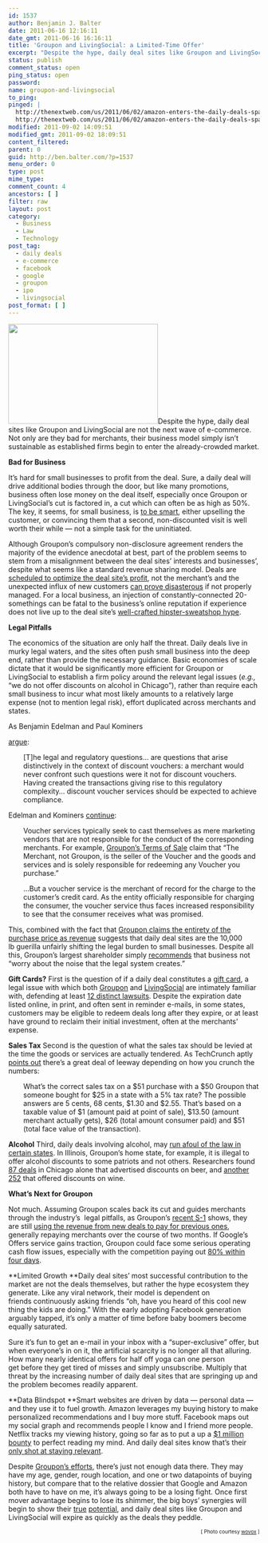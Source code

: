 ```yaml
---
id: 1537
author: Benjamin J. Balter
date: 2011-06-16 12:16:11
date_gmt: 2011-06-16 16:16:11
title: 'Groupon and LivingSocial: a Limited-Time Offer'
excerpt: "Despite the hype, daily deal sites like Groupon and LivingSocial are not the next wave of e-commerce. Not only are they bad for merchants, their business model simply isn't sustainable as established firms begin to enter the already-crowded market."
status: publish
comment_status: open
ping_status: open
password:
name: groupon-and-livingsocial
to_ping:
pinged: |
  http://thenextweb.com/us/2011/06/02/amazon-enters-the-daily-deals-space-with-amazonlocal/
  http://thenextweb.com/us/2011/06/02/amazon-enters-the-daily-deals-space-with-amazonlocal/
modified: 2011-09-02 14:09:51
modified_gmt: 2011-09-02 18:09:51
content_filtered:
parent: 0
guid: http://ben.balter.com/?p=1537
menu_order: 0
type: post
mime_type:
comment_count: 4
ancestors: [ ]
filter: raw
layout: post
category:
  - Business
  - Law
  - Technology
post_tag:
  - daily deals
  - e-commerce
  - facebook
  - google
  - groupon
  - ipo
  - livingsocial
post_format: [ ]
---
```

<img class="alignright size-medium wp-image-1544" title="Groupon" src="http://ben.balter.com/wp-content/uploads/2011/06/5554901181_664eac93a6_b-300x200.jpg" alt="" width="300" height="200" />Despite the hype, daily deal sites like Groupon and LivingSocial are not the next wave of e-commerce. Not only are they bad for merchants, their business model simply isn’t sustainable as established firms begin to enter the already-crowded market.

**<span class="Apple-style-span" style="font-weight: 300;"><strong><span class="Apple-style-span" style="font-weight: 300;"><strong>Bad for Business</strong></span></strong></span>**

It’s hard for small businesses to profit from the deal. Sure, a daily deal will drive additional bodies through the door, but like many promotions, business often lose money on the deal itself, especially once Groupon or LivingSocial’s cut is factored in, a cut which can often be as high as 50%. The key, it seems, for small business, is [to be smart][1], either upselling the customer, or convincing them that a second, non-discounted visit is well worth their while — not a simple task for the uninitiated.

Although Groupon’s compulsory non-disclosure agreement renders the majority of the evidence anecdotal at best, part of the problem seems to stem from a misalignment between the deal sites’ interests and businesses’, despite what seems like a standard revenue sharing model. Deals are [scheduled to optimize the deal site’s profit][2], not the merchant’s and the unexpected influx of new customers [can prove disasterous][3] if not properly managed. For a local business, an injection of constantly-connected 20-somethings can be fatal to the business’s online reputation if experience does not live up to the deal site’s [well-crafted hipster-sweatshop hype][4].

**Legal Pitfalls**

The economics of the situation are only half the threat. Daily deals live in murky legal waters, and the sites often push small business into the deep end, rather than provide the necessary guidance. Basic economies of scale dictate that it would be significantly more efficient for Groupon or LivingSocial to establish a firm policy around the relevant legal issues (*e.g.,* “we do not offer discounts on alcohol in Chicago”), rather than require each small business to incur what most likely amounts to a relatively large expense (not to mention legal risk), effort duplicated across merchants and states.

<!--more-->As Benjamin Edelman and Paul Kominers 

[argue][5]:

<p style="padding-left: 30px;">
  [T]he legal and regulatory questions… are questions that arise distinctively in the context of discount vouchers: a merchant would never confront such questions were it not for discount vouchers. Having created the transactions giving rise to this regulatory complexity… discount voucher services should be expected to achieve compliance.
</p>

Edelman and Kominers [continue][5]:

<p style="padding-left: 30px;">
  Voucher services typically seek to cast themselves as mere marketing vendors that are not responsible for the conduct of the corresponding merchants. For example, <a href="http://www.groupon.com/terms">Groupon’s Terms of Sale</a> claim that “The Merchant, not Groupon, is the seller of the Voucher and the goods and services and is solely responsible for redeeming any Voucher you purchase.”
</p>

<p style="padding-left: 30px;">
  …But a voucher service is the merchant of record for the charge to the customer’s credit card. As the entity officially responsible for charging the consumer, the voucher service thus faces increased responsibility to see that the consumer receives what was promised.
</p>

This, combined with the fact that [Groupon claims the entirety of the purchase price as revenue][6] suggests that daily deal sites are the 10,000 lb guerilla unfairly shifting the legal burden to small businesses. Despite all this, Groupon’s largest shareholder simply [recommends][7] that business not “worry about the noise that the legal system creates.”

**Gift Cards?** First is the question of if a daily deal constitutes a [gift card][8], a legal issue with which both [Groupon][9] and [LivingSocial][10] are intimately familiar with, defending at least [12 distinct lawsuits][11]. Despite the expiration date listed online, in print, and often sent in reminder e-mails, in some states, customers may be eligible to redeem deals long after they expire, or at least have ground to reclaim their initial investment, often at the merchants’ expense.

**Sales Tax** Second is the question of what the sales tax should be levied at the time the goods or services are actually tendered. As TechCrunch aptly [points out][12] there’s a great deal of leeway depending on how you crunch the numbers:

<p style="padding-left: 30px;">
  What’s the correct sales tax on a $51 purchase with a $50 Groupon that someone bought for $25 in a state with a 5% tax rate? The possible answers are 5 cents, 68 cents, $1.30 and $2.55. That’s based on a taxable value of $1 (amount paid at point of sale), $13.50 (amount merchant actually gets), $26 (total amount consumer paid) and $51 (total face value of the transaction).
</p>

**Alcohol** Third, daily deals involving alcohol, may [run afoul of the law in certain states][13]. In Illinois, Groupon’s home state, for example, it is illegal to offer alcohol discounts to some patriots and not others. Researchers found [87 deals][14] in Chicago alone that advertised discounts on beer, and [another 252][15] that offered discounts on wine.

**What’s Next for Groupon**

Not much. Assuming Groupon scales back its cut and guides merchants through the industry’s  legal pitfalls, as Groupon’s [recent S-1][16] shows, they are still [using the revenue from new deals to pay for previous ones][17], generally repaying merchants over the course of two months. If Google’s Offers service gains traction, Groupon could face some serious operating cash flow issues, especially with the competition paying out [80% within four days][18].

**Limited Growth **Daily deal sites’ most successful contribution to the market are not the deals themselves, but rather the hype ecosystem they generate. Like any viral network, their model is dependent on friends continuously asking friends “oh, have you heard of this cool new thing the kids are doing.” With the early adopting Facebook generation arguably tapped, it’s only a matter of time before baby boomers become equally saturated.

Sure it’s fun to get an e-mail in your inbox with a “super-exclusive” offer, but when everyone’s in on it, the artificial scarcity is no longer all that alluring. How many nearly identical offers for half off yoga can one person get before they get tired of misses and simply unsubscribe. Multiply that threat by the increasing number of daily deal sites that are springing up and the problem becomes readily apparent.

**Data Blindspot **Smart websites are driven by data — personal data — and they use it to fuel growth. Amazon leverages my buying history to make personalized recommendations and I buy more stuff. Facebook maps out my social graph and recommends people I know and I friend more people. Netflix tracks my viewing history, going so far as to put a up a [$1 million bounty][19] to perfect reading my mind. And daily deal sites know that’s their [only shot at staying relevant][20].

Despite [Groupon’s efforts][21], there’s just not enough data there. They may have my age, gender, rough location, and one or two datapoints of buying history, but compare that to the relative dossier that Google and Amazon both have to have on me, it’s always going to be a losing fight. Once first mover advantage begins to lose its shimmer, the big boys’ synergies will begin to show their [true][22] [potential][23], and daily deal sites like Groupon and LivingSocial will expire as quickly as the deals they peddle.

<div style="float: right; font-size: 10px;">
  [ Photo courtesy <a href="http://www.flickr.com/photos/wovox/5554901181/">wovox</a> ]
</div>

 [1]: http://news.ycombinator.com/item?id=2654788
 [2]: http://techcrunch.com/2011/06/09/groupon-single-worst-decision/
 [3]: http://gawker.com/5786492/the-groupon-backlash-its-the-business-model-stupid
 [4]: http://gawker.com/5785317/the-groupon-backlash-is-on
 [5]: http://www.benedelman.org/voucher-consumer-protection/#liability
 [6]: http://www.businessinsider.com/teardown-of-the-groupon-merchant-agreement-2011-6
 [7]: http://blogs.forbes.com/luisakroll/2011/04/04/new-billionaire-eric-lefkofsky-talks-about-groupon-and-tech-investing/
 [8]: http://www.ncsl.org/default.aspx?tabid=12474
 [9]: http://www.jpml.uscourts.gov/Panel_Orders/MDL-2238-Initial_Transfer.pdf
 [10]: http://www.seattlepi.com/local/article/Seattle-class-action-LivingSocial-expiration-1015493.php
 [11]: http://www.benedelman.org/voucher-consumer-protection/#expiration
 [12]: http://techcrunch.com/2011/06/15/daily-deal-consumer-protection-laws/
 [13]: http://www.tabc.state.tx.us/education/pdfs/Happy-Hour-Laws.pdf
 [14]: http://www.benedelman.org/voucher-consumer-protection/beer-chicago-google-060811.png
 [15]: http://www.benedelman.org/voucher-consumer-protection/wine-chicago-google-060811.png
 [16]: http://www.sec.gov/Archives/edgar/data/1490281/000104746911005613/a2203913zs-1.htm
 [17]: http://techcrunch.com/2011/06/13/why-groupon-is-poised-for-collapse/
 [18]: http://www.google.com/support/offersbusiness/bin/answer.py?hl=en&answer=1229917
 [19]: http://bits.blogs.nytimes.com/2009/09/21/netflix-awards-1-million-prize-and-starts-a-new-contest/
 [20]: http://techcrunch.com/2011/01/11/why-we-invested-in-groupon-the-power-of-data/
 [21]: http://techcrunch.com/2010/12/07/groupon-everywhere-jiwire/
 [22]: http://www.wired.com/epicenter/2011/04/facebook-deals/
 [23]: http://thenextweb.com/us/2011/06/02/amazon-enters-the-daily-deals-space-with-amazonlocal/